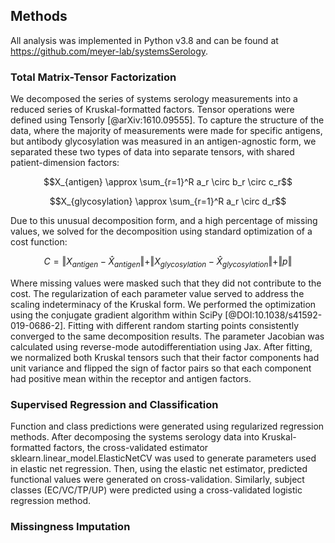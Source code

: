 ## Methods

All analysis was implemented in Python v3.8 and can be found at <https://github.com/meyer-lab/systemsSerology>.

### Total Matrix-Tensor Factorization

We decomposed the series of systems serology measurements into a reduced series of Kruskal-formatted factors. Tensor operations were defined using Tensorly [@arXiv:1610.09555]. To capture the structure of the data, where the majority of measurements were made for specific antigens, but antibody glycosylation was measured in an antigen-agnostic form, we separated these two types of data into separate tensors, with shared patient-dimension factors:

$$X_{antigen} \approx \sum_{r=1}^R a_r \circ b_r \circ c_r$$

$$X_{glycosylation} \approx \sum_{r=1}^R a_r \circ d_r$$

Due to this unusual decomposition form, and a high percentage of missing values, we solved for the decomposition using standard optimization of a cost function:

$$C = \Vert X_{antigen} - \hat{X}_{antigen} \Vert + \Vert X_{glycosylation} - \hat{X}_{glycosylation} \Vert + \Vert p \Vert$$

Where missing values were masked such that they did not contribute to the cost. The regularization of each parameter value served to address the scaling indeterminacy of the Kruskal form. We performed the optimization using the conjugate gradient algorithm within SciPy [@DOI:10.1038/s41592-019-0686-2]. Fitting with different random starting points consistently converged to the same decomposition results. The parameter Jacobian was calculated using reverse-mode autodifferentiation using Jax. After fitting, we normalized both Kruskal tensors such that their factor components had unit variance and flipped the sign of factor pairs so that each component had positive mean within the receptor and antigen factors. 

### Supervised Regression and Classification

Function and class predictions were generated using regularized regression methods. After decomposing the systems serology data into Kruskal-formatted factors, the cross-validated estimator sklearn.linear_model.ElasticNetCV was used to generate parameters used in elastic net regression. Then, using the elastic net estimator, predicted functional values were generated on cross-validation. Similarly, subject classes (EC/VC/TP/UP) were predicted using a cross-validated logistic regression method.  

### Missingness Imputation




